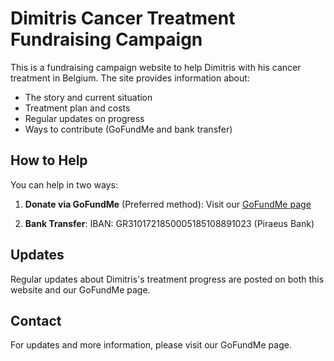 # Dimitris Cancer Treatment Fundraising Campaign

This is a fundraising campaign website to help Dimitris with his cancer treatment in Belgium. The site provides information about:

- The story and current situation
- Treatment plan and costs
- Regular updates on progress
- Ways to contribute (GoFundMe and bank transfer)

## How to Help

You can help in two ways:

1. **Donate via GoFundMe** (Preferred method):
   Visit our [GoFundMe page](https://www.gofundme.com/f/support-dimitris-in-his-battle-against-cancer)

2. **Bank Transfer**:
   IBAN: GR3101721850005185108891023 (Piraeus Bank)

## Updates

Regular updates about Dimitris's treatment progress are posted on both this website and our GoFundMe page.

## Contact

For updates and more information, please visit our GoFundMe page. 